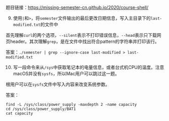 题目链接：https://missing-semester-cn.github.io/2020/course-shell/

9. 使用`|`和`>`，将`semester`文件输出的最后更改日期信息，写入主目录下的`last-modified.txt`的文件中

首先理解`curl`的两个选项，`--silent`表示不打印错误信息，`--head`表示只下载网页header。其次理解`grep`，是在文件中找出符合pattern的字符串并打印该行。

答案：`./semester | grep --ignore-case last-modified > last-modified.txt`

10. 写一段命令来从`/sys`中获取笔记本的电量信息，或者台式机CPU的温度。注意macOS并没有`sysfs`，所以Mac用户可以跳过这一题。

根用户可以在`sysfs`文件中写入内容来改变系统参数。

答案：

```shell
find -L /sys/class/power_supply -maxdepth 2 -name capacity
cd /sys/class/power_supply/BAT1
cat capacity
```
